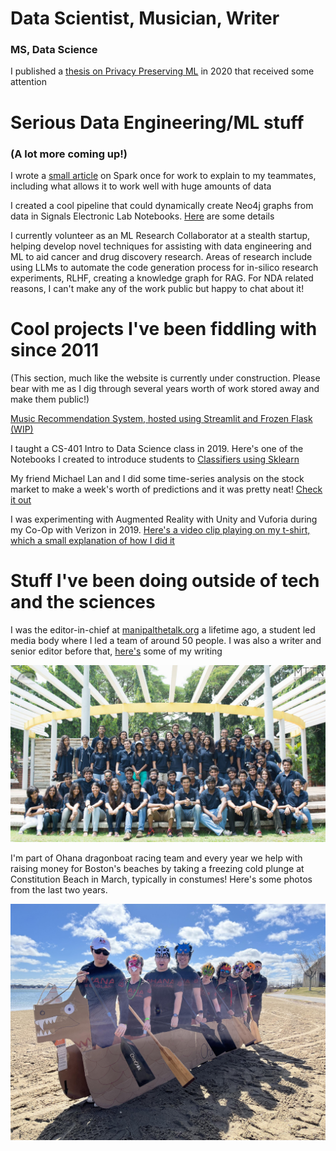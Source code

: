 # Data Scientist, Musician, Writer

### MS, Data Science <br>
I published a [thesis on Privacy Preserving ML](https://digitalcommons.njit.edu/theses/1792/) in 2020 that received some attention

# Serious Data Engineering/ML stuff

### (A lot more coming up!)

I wrote a [small article](https://github.com/EruditeStranger/Spark_Docker/tree/main) on Spark once for work to explain to my teammates, including what allows it to work well with huge amounts of data

I created a cool pipeline that could dynamically create Neo4j graphs from data in Signals Electronic Lab Notebooks. [Here](https://github.com/EruditeStranger/KNIME_Neo4j_UPL/blob/main/README.md) are some details

I currently volunteer as an ML Research Collaborator at a stealth startup, helping develop novel techniques for assisting with data engineering and ML to aid cancer and drug discovery research. Areas of research include using LLMs to automate the code generation process for in-silico research experiments, RLHF, creating a knowledge graph for RAG. For NDA related reasons, I can't make any of the work public but happy to chat about it!

# Cool projects I've been fiddling with since 2011
(This section, much like the website is currently under construction. Please bear with me as I dig through several years worth of work stored away and make them public!)

[Music Recommendation System, hosted using Streamlit and Frozen Flask (WIP)](https://github.com/EruditeStranger/Music_Rec/tree/main)

I taught a CS-401 Intro to Data Science class in 2019. Here's one of the Notebooks I created to introduce students to [Classifiers using Sklearn](https://github.com/EruditeStranger/CS-301-Scikit-Learn)

My friend Michael Lan and I did some time-series analysis on the stock market to make a week's worth of predictions and it was pretty neat! [Check it out](https://github.com/EruditeStranger/Stock-Market-Analysis)

I was experimenting with Augmented Reality with Unity and Vuforia during my Co-Op with Verizon in 2019. [Here's a video clip playing on my t-shirt, which a small explanation of how I did it](https://www.youtube.com/watch?v=q2IQPzE1uxw)

# Stuff I've been doing outside of tech and the sciences
I was the editor-in-chief at [manipalthetalk.org](manipalthetalk.org) a lifetime ago, a student led media body where I led a team of around 50 people. I was also a writer and senior editor before that, [here's](https://www.manipalthetalk.org/?s=rahul+basu) some of my writing

![MTTN 2015](docs/assets/images/MTTN.jpg)

I'm part of Ohana dragonboat racing team and every year we help with raising money for Boston's beaches by taking a freezing cold plunge at Constitution Beach in March, typically in constumes! Here's some photos from the last two years.

![Save the Harbor Event 2024](docs/assets/images/Ohana2024.jpg)


